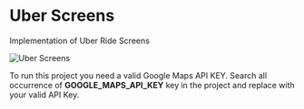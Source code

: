 # Uber Screens

Implementation of Uber Ride Screens

![Uber Screens](https://cdn.dribbble.com/userupload/8832561/file/original-1b864232655925018945eb5ba2e6f562.jpg?resize=1504x1128)

To run this project you need a valid Google Maps API KEY. Search all occurrence of **GOOGLE_MAPS_API_KEY** key in the project and replace with your valid API Key.
